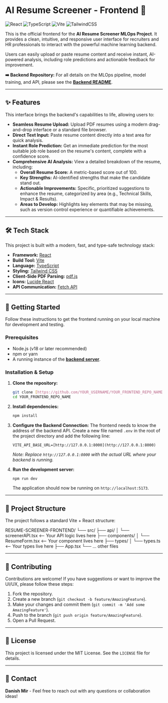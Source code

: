 # AI Resume Screener - Frontend 🚀

![React](https://img.shields.io/badge/react-%2320232a.svg?style=for-the-badge&logo=react&logoColor=%2361DAFB)
![TypeScript](https://img.shields.io/badge/typescript-%23007ACC.svg?style=for-the-badge&logo=typescript&logoColor=white)
![Vite](https://img.shields.io/badge/vite-%23646CFF.svg?style=for-the-badge&logo=vite&logoColor=white)
![TailwindCSS](https://img.shields.io/badge/tailwindcss-%2338B2AC.svg?style=for-the-badge&logo=tailwind-css&logoColor=white)

This is the official frontend for the **AI Resume Screener MLOps Project**. It provides a clean, intuitive, and responsive user interface for recruiters and HR professionals to interact with the powerful machine learning backend.

Users can easily upload or paste resume content and receive instant, AI-powered analysis, including role predictions and actionable feedback for improvement.

**➡️ Backend Repository:** For all details on the MLOps pipeline, model training, and API, please see the [**Backend README**](httpss://github.com/mirdanish6594/Resume-Screener).

---
## ✨ Features

This interface brings the backend's capabilities to life, allowing users to:

* **Seamless Resume Upload:** Upload PDF resumes using a modern drag-and-drop interface or a standard file browser.
* **Direct Text Input:** Paste resume content directly into a text area for quick analysis.
* **Instant Role Prediction:** Get an immediate prediction for the most suitable job role based on the resume's content, complete with a confidence score.
* **Comprehensive AI Analysis:** View a detailed breakdown of the resume, including:
    * **Overall Resume Score:** A metric-based score out of 100.
    * **Key Strengths:** AI-identified strengths that make the candidate stand out.
    * **Actionable Improvements:** Specific, prioritized suggestions to enhance the resume, categorized by area (e.g., Technical Skills, Impact & Results).
    * **Areas to Develop:** Highlights key elements that may be missing, such as version control experience or quantifiable achievements.



---
## 🛠️ Tech Stack

This project is built with a modern, fast, and type-safe technology stack:

* **Framework:** [React](httpss://reactjs.org/)
* **Build Tool:** [Vite](httpss://vitejs.dev/)
* **Language:** [TypeScript](httpss://www.typescriptlang.org/)
* **Styling:** [Tailwind CSS](httpss://tailwindcss.com/)
* **Client-Side PDF Parsing:** [pdf.js](httpss://mozilla.github.io/pdf.js/)
* **Icons:** [Lucide React](httpss://lucide.dev/)
* **API Communication:** [Fetch API](httpss://developer.mozilla.org/en-US/docs/Web/API/Fetch_API)

---
## 🚀 Getting Started

Follow these instructions to get the frontend running on your local machine for development and testing.

### Prerequisites

* Node.js (v18 or later recommended)
* npm or yarn
* A running instance of the [**backend server**](httpss://github.com/mirdanish6594/Resume-Screener).

### Installation & Setup

1.  **Clone the repository:**
    ```bash
    git clone [https://github.com/YOUR_USERNAME/YOUR_FRONTEND_REPO_NAME.git](https://github.com/YOUR_USERNAME/YOUR_FRONTEND_REPO_NAME.git)
    cd YOUR_FRONTEND_REPO_NAME
    ```

2.  **Install dependencies:**
    ```bash
    npm install
    ```

3.  **Configure the Backend Connection:**
    The frontend needs to know the address of the backend API.
    Create a new file named `.env` in the root of the project directory and add the following line:

    ```env
    VITE_API_BASE_URL=[http://127.0.0.1:8000](http://127.0.0.1:8000)
    ```
    *Note: Replace `http://127.0.0.1:8000` with the actual URL where your backend is running.*

4.  **Run the development server:**
    ```bash
    npm run dev
    ```
    The application should now be running on `http://localhost:5173`.

---
## 📂 Project Structure

The project follows a standard Vite + React structure:

RESUME-SCREENER-FRONTEND/
└── src/
    ├── api/
    │   └── screenerAPI.tsx  <-- Your API logic lives here
    ├── components/
    │   └── ResumeForm.tsx   <-- Your component lives here
    ├── types/
    │   └── types.ts         <-- Your types live here
    ├── App.tsx
    └── ... other files


---
## 🤝 Contributing

Contributions are welcome! If you have suggestions or want to improve the UI/UX, please follow these steps:

1.  Fork the repository.
2.  Create a new branch (`git checkout -b feature/AmazingFeature`).
3.  Make your changes and commit them (`git commit -m 'Add some AmazingFeature'`).
4.  Push to the branch (`git push origin feature/AmazingFeature`).
5.  Open a Pull Request.

---
## 📄 License

This project is licensed under the MIT License. See the `LICENSE` file for details.

---
## 📧 Contact

**Danish Mir** - Feel free to reach out with any questions or collaboration ideas!

